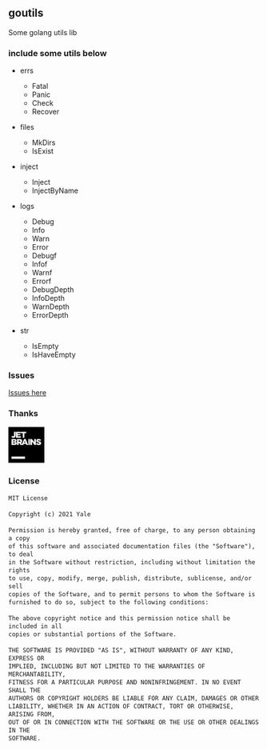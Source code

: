 ## goutils

Some golang utils lib

### include some utils below

- errs
  - Fatal
  - Panic
  - Check
  - Recover  
    
- files
  - MkDirs
  - IsExist  
    
- inject
  - Inject
  - InjectByName
    
- logs
  - Debug
  - Info
  - Warn
  - Error
  - Debugf
  - Infof
  - Warnf
  - Errorf
  - DebugDepth
  - InfoDepth
  - WarnDepth
  - ErrorDepth
    
- str
  - IsEmpty
  - IsHaveEmpty

### Issues

 [Issues here](https://github.com/yale8848/goutils/issues)


### Thanks

[![JetBrains](doc/jetbrains.jpg)](https://www.jetbrains.com/?from=YaleRen)

### License

```
MIT License

Copyright (c) 2021 Yale

Permission is hereby granted, free of charge, to any person obtaining a copy
of this software and associated documentation files (the "Software"), to deal
in the Software without restriction, including without limitation the rights
to use, copy, modify, merge, publish, distribute, sublicense, and/or sell
copies of the Software, and to permit persons to whom the Software is
furnished to do so, subject to the following conditions:

The above copyright notice and this permission notice shall be included in all
copies or substantial portions of the Software.

THE SOFTWARE IS PROVIDED "AS IS", WITHOUT WARRANTY OF ANY KIND, EXPRESS OR
IMPLIED, INCLUDING BUT NOT LIMITED TO THE WARRANTIES OF MERCHANTABILITY,
FITNESS FOR A PARTICULAR PURPOSE AND NONINFRINGEMENT. IN NO EVENT SHALL THE
AUTHORS OR COPYRIGHT HOLDERS BE LIABLE FOR ANY CLAIM, DAMAGES OR OTHER
LIABILITY, WHETHER IN AN ACTION OF CONTRACT, TORT OR OTHERWISE, ARISING FROM,
OUT OF OR IN CONNECTION WITH THE SOFTWARE OR THE USE OR OTHER DEALINGS IN THE
SOFTWARE.
```